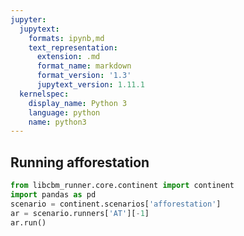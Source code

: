 ```yaml
---
jupyter:
  jupytext:
    formats: ipynb,md
    text_representation:
      extension: .md
      format_name: markdown
      format_version: '1.3'
      jupytext_version: 1.11.1
  kernelspec:
    display_name: Python 3
    language: python
    name: python3
---
```


## Running afforestation

```python
from libcbm_runner.core.continent import continent
import pandas as pd
scenario = continent.scenarios['afforestation']
ar = scenario.runners['AT'][-1]
ar.run()
```

```python

```
